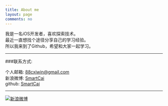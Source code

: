```yaml
---
title: About me
layout: page
comments: no
---
```


我是一名iOS开发者，喜欢探索技术。  
最近一直想找个途径分享自己的学习经验。  
所以我来到了Github，希望和大家一起学习。  

----

###联系方式:

个人邮箱: [88cxjwin@gmail.com](mailto:88cxjwin@gmail.com)     
新浪微博: [SmartCai](http://weibo.com/shiney8y)	  
github: [SmartCai](https://github.com/cxjwin)        

----


[![新浪微博](http://service.t.sina.com.cn/widget/qmd/2214969785/f78fbcd2/1.png)](http://weibo.com/u/2214969785?s=6uyXnP)
